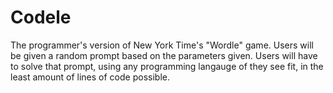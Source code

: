 # Codele
The programmer's version of New York Time's "Wordle" game. Users will be given a random prompt based on the parameters given. Users will have to solve that prompt, using any programming langauge of they see fit, in the least amount of lines of code possible.